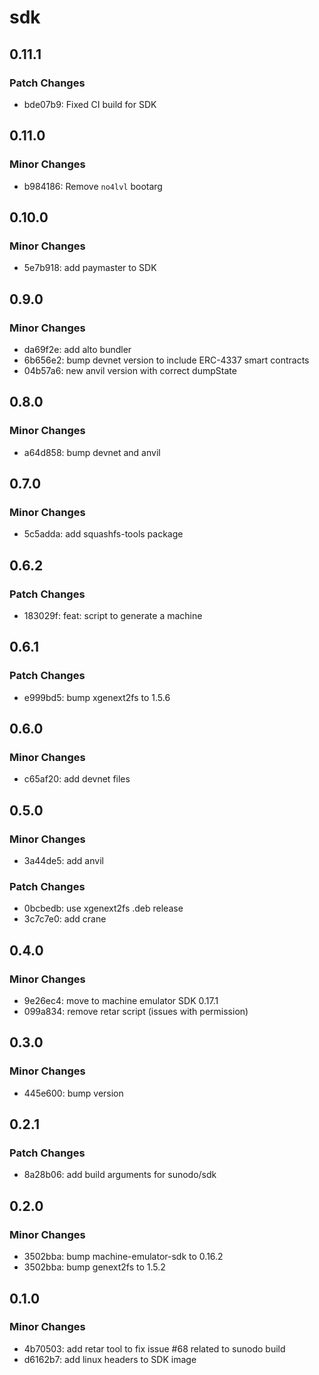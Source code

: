 # sdk

## 0.11.1

### Patch Changes

-   bde07b9: Fixed CI build for SDK

## 0.11.0

### Minor Changes

-   b984186: Remove `no4lvl` bootarg

## 0.10.0

### Minor Changes

-   5e7b918: add paymaster to SDK

## 0.9.0

### Minor Changes

-   da69f2e: add alto bundler
-   6b656e2: bump devnet version to include ERC-4337 smart contracts
-   04b57a6: new anvil version with correct dumpState

## 0.8.0

### Minor Changes

-   a64d858: bump devnet and anvil

## 0.7.0

### Minor Changes

-   5c5adda: add squashfs-tools package

## 0.6.2

### Patch Changes

-   183029f: feat: script to generate a machine

## 0.6.1

### Patch Changes

-   e999bd5: bump xgenext2fs to 1.5.6

## 0.6.0

### Minor Changes

-   c65af20: add devnet files

## 0.5.0

### Minor Changes

-   3a44de5: add anvil

### Patch Changes

-   0bcbedb: use xgenext2fs .deb release
-   3c7c7e0: add crane

## 0.4.0

### Minor Changes

-   9e26ec4: move to machine emulator SDK 0.17.1
-   099a834: remove retar script (issues with permission)

## 0.3.0

### Minor Changes

-   445e600: bump version

## 0.2.1

### Patch Changes

-   8a28b06: add build arguments for sunodo/sdk

## 0.2.0

### Minor Changes

-   3502bba: bump machine-emulator-sdk to 0.16.2
-   3502bba: bump genext2fs to 1.5.2

## 0.1.0

### Minor Changes

-   4b70503: add retar tool to fix issue #68 related to sunodo build
-   d6162b7: add linux headers to SDK image
